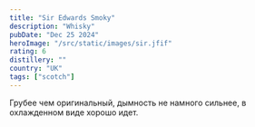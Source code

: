 ```yaml
---
title: "Sir Edwards Smoky"
description: "Whisky"
pubDate: "Dec 25 2024"
heroImage: "/src/static/images/sir.jfif"
rating: 6
distillery: ""
country: "UK"
tags: ["scotch"]
---
```


Грубее чем оригинальный, дымность не намного сильнее, в охлажденном виде хорошо идет.
